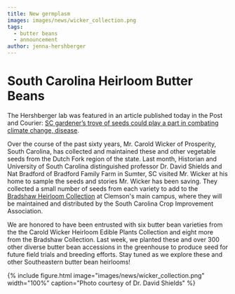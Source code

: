 ```yaml
---
title: New germplasm
images: images/news/wicker_collection.png
tags:
  - butter beans
  - announcement
author: jenna-hershberger
---
```


# South Carolina Heirloom Butter Beans

The Hershberger lab was featured in an article published today in the Post and Courier: [SC gardener’s trove of seeds could play a part in combating climate change, disease](https://www.postandcourier.com/news/sc-gardeners-trove-of-seeds-could-play-a-part-in-combating-climate-change-disease/article_79d4b4fa-69e5-11ed-89c1-2f90eb6be0bb.html).

Over the course of the past sixty years, Mr. Carold Wicker of Prosperity, South Carolina, has collected and maintained these and other vegetable seeds from the Dutch Fork region of the state. Last month, Historian and University of South Carolina distinguished professor Dr. David Shields and Nat Bradford of Bradford Family Farm in Sumter, SC visited Mr. Wicker at his home to sample the seeds and stories Mr. Wicker has been saving. They collected a small number of seeds from each variety to add to the [Bradshaw Heirloom Collection](https://www.clemson.edu/public/seed/heirloom.html) at Clemson's main campus, where they will be maintained and distributed by the South Carolina Crop Improvement Association.

We are honored to have been entrusted with six butter bean varieties from the the Carold Wicker Heirloom Edible Plants Collection and eight more from the Bradshaw Collection. Last week, we planted these and over 300 other diverse butter bean accessions in the greenhouse to produce seed for future field trials and breeding efforts. Stay tuned as we explore these and other Southeastern butter bean heirlooms!

{%
  include figure.html
  image="images/news/wicker_collection.png"
  width="100%"
  caption="Photo courtesy of Dr. David Shields"
%}

